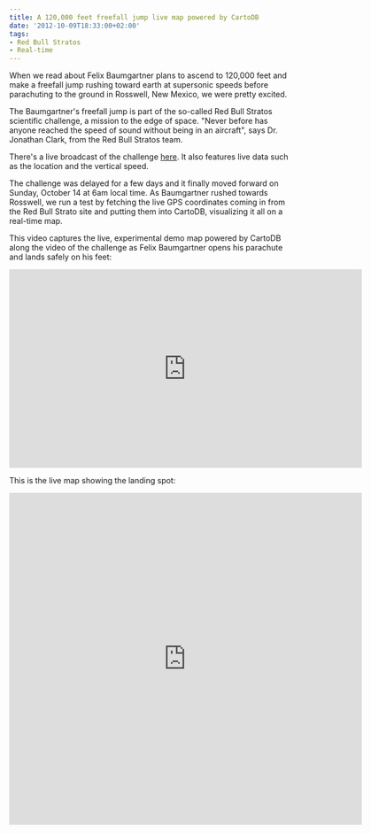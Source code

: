 ```yaml
---
title: A 120,000 feet freefall jump live map powered by CartoDB
date: '2012-10-09T18:33:00+02:00'
tags:
- Red Bull Stratos
- Real-time
---
```


When we read about Felix Baumgartner plans to ascend to 120,000 feet and make a freefall jump rushing toward earth at supersonic speeds before parachuting to the ground in Rosswell, New Mexico, we were pretty excited.

The Baumgartner's freefall jump is part of the so-called Red Bull Stratos scientific challenge, a mission to the edge of space. "Never before has anyone reached the speed of sound without being in an aircraft", says Dr. Jonathan Clark, from the Red Bull Stratos team.  

There's a live broadcast of the challenge <a href="http://www.redbullstratos.com/live">here</a>. It also features live data such as the location and the vertical speed. 

The challenge was delayed for a few days and it finally moved forward on Sunday, October 14 at 6am local time. As Baumgartner rushed towards Rosswell, we run a test by fetching the live GPS coordinates coming in from the Red Bull Strato site and putting them into CartoDB, visualizing it all on a real-time map. 

This video captures the live, experimental demo map powered by CartoDB along the video of the challenge as Felix Baumgartner opens his parachute and lands safely on his feet:

<iframe frameborder="0" height="359" src="http://player.vimeo.com/video/51399877?title=0&amp;byline=0&amp;portrait=0" width="637"></iframe>

This is the live map showing the landing spot:

<iframe frameborder="0" height="600" src="http://javisantana.github.com/stratos/" width="637"></iframe>
